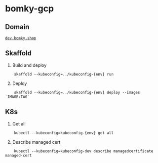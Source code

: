 # bomky-gcp

## Domain
[`dev.bomky.shop`](https://dev.bomky.shop)

## Skaffold
1. Build and deploy
```
    skaffold --kubeconfig=../kubeconfig-{env} run
```

2. Deploy
```
    skaffold --kubeconfig=../kubeconfig-{env} deploy --images `IMAGE:TAG`
```

## K8s
1. Get all
```
    kubectl --kubeconfig=kubeconfig-{env} get all 
```

2. Describe managed cert
```
    kubectl --kubeconfig=kubeconfig-dev describe managedcertificate managed-cert
```
